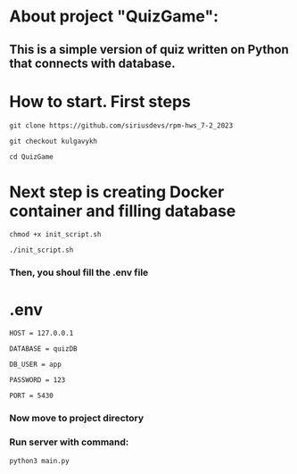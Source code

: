# About project "QuizGame":
## This is a simple version of quiz written on Python that connects with database.

# How to start. First steps
    git clone https://github.com/siriusdevs/rpm-hws_7-2_2023

    git checkout kulgavykh

    cd QuizGame

# Next step is creating Docker container and filling database
    chmod +x init_script.sh

    ./init_script.sh

### Then, you shoul fill the .env file
# .env
    HOST = 127.0.0.1

    DATABASE = quizDB

    DB_USER = app

    PASSWORD = 123
    
    PORT = 5430

### Now move to project directory
### Run server with command:
    python3 main.py
